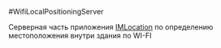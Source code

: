 #WifiLocalPositioningServer

Серверная часть приложения [IMLocation](https://github.com/RTUITLab/WifiLocalPositioning) по определению местоположения внутри здания по WI-FI
